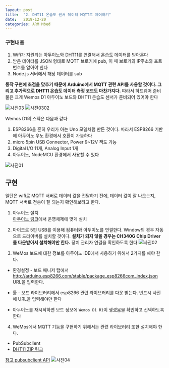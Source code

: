 ```yaml
---
layout: post
title:  "2. DHT11 온습도 센서 데이터 MQTT로 제어하기"
date:   2019-12-20
categories: ARM Mbed
---
```


### 구현내용
1. Wifi가 지원되는 아두이노와 DHT11를 연결해서 온습도 데이터를 받아온다
2. 받은 데이터를 JSON 형태로 MQTT 브로커에 pub, 이 때 브로커의 IP주소와 포트 번호를 알아야 한다
3. Node.js 서버에서 해당 데이터를 sub

__동작 구현에 초점을 맞추기 때문에 Arduino에서 MQTT 관련 API를 사용할 것이다. 그리고 추가적으로 DHT11 온습도 데이터 측정 코드도 마찬가지다.__ 따라서 하드웨어 준비물은 크게 Wemos D1 아두이노 보드와 DHT11 온습도 센서가 준비되어 있어야 한다

![사진03](https://drive.google.com/uc?id=1p1sM7qUXWT8LBzHx8X8KPF86zDaB_efh)
![사진0302](https://drive.google.com/uc?id=1LXgqQiLE4VwTp4AviNYKMnZcA1N_uW7y)


Wemos D1의 스펙은 다음과 같다
1. ESP8266을 흔히 우리가 아는 Uno 모델처럼 만든 것이다. 따라서 ESP8266 기반에 아두이노 우노 환경에서 호환이 가능하다
2. micro 5pin USB Connector, Power 9~12V 잭도 가능
3. Digital I/O 11개, Analog Input 1개
4. 아두이노, NodeMCU 환경에서 사용할 수 있다

![사진01](https://drive.google.com/uc?id=1IkTzc-8RsGELYqt89vajHHHGx-N0xCSv)

## 구현
일단은 wifi로 MQTT 서버로 데이터 값을 전달하기 전에, 데이터 값이 잘 나오는지, MQTT 서버로 전송이 잘 되는지 확인해보려고 한다.
1. 아두이노 설치  
  [아두이노 링크](https://www.arduino.cc/en/Main/Software)에서 운영체제에 맞게 설치

2. 마이크로 5핀 USB를 이용해 컴퓨터와 아두이노를 연결한다. Window의 경우 자동으로 드라이버를 설치할 것이다. __설치가 되지 않을 경우는 CH340G Chip Driver를 다운받아서 설치해야만 한다.__ 장치 관리자 연결을 확인하도록 한다
  ![사진02](https://drive.google.com/uc?id=1FLKBTpsbretngqG9cq7z_QUnMOSr-IFQ)

3. WeMos 보드에 대한 정보를 아두이노 IDE에서 사용하기 위해서 2가지를 해야 한다.  
  - 환경설정 - 보드 매니저 탭에서 http://arduino.esp8266.com/stable/package_esp8266com_index.json URL을 입력한다.

  - 툴 - 보드 라이브러리에서 esp8266 관련 라이브러리를 다운 받는다. 반드시 사전에 URL을 입력해야만 한다

  - 아두이노를 재시작하면 보드 정보에 `Wemos D1 R1`이 생겼음을 확인하고 선택하도록 한다

4. WeMos에서 MQTT 기능을 구현하기 위해서는 관련 라이브러리 또한 설치해야 한다.  
  - PubSubclient
  - [DHT11 ZIP 링크](https://increase-life.tistory.com/30)

  [참고 pubsubclient API](https://pubsubclient.knolleary.net/api.html)
  ![사진04](https://drive.google.com/uc?id=12PsVofEsids52y4VzbHrtt0HV8mWO4zY)
